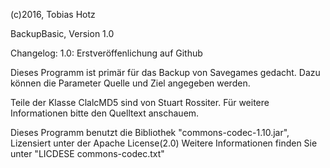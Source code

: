 (c)2016, Tobias Hotz

BackupBasic, Version 1.0

Changelog:
1.0: Erstveröffenlichung auf Github
	
Dieses Programm ist primär für das Backup von Savegames gedacht.
Dazu können die Parameter Quelle und Ziel angegeben werden.

Teile der Klasse ClalcMD5 sind von Stuart Rossiter. Für weitere Informationen bitte den Quelltext anschauem.

Dieses Programm benutzt die Bibliothek "commons-codec-1.10.jar", Lizensiert unter der Apache License(2.0)
Weitere Informationen finden Sie unter "LICDESE commons-codec.txt"
